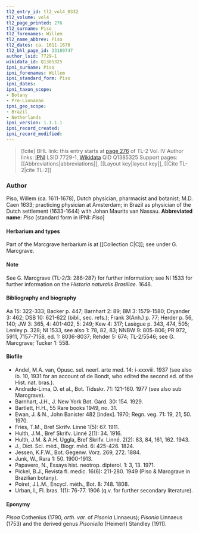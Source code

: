 ```yaml
---
tl2_entry_id: tl2_vol4_0332
tl2_volume: vol4
tl2_page_printed: 276
tl2_surname: Piso
tl2_forenames: Willem
tl2_name_abbrev: Piso
tl2_dates: ca. 1611-1678
tl2_bhl_page_id: 33189747
author_lsid: 7729-1
wikidata_id: Q1385325
ipni_surname: Piso
ipni_forenames: Willem
ipni_standard_form: Piso
ipni_dates: 
ipni_taxon_scope: 
- Botany
- Pre-Linnaean
ipni_geo_scope: 
- Brazil
- Netherlands
ipni_version: 1.1.1.1
ipni_record_created: 
ipni_record_modified:
---
```


> [!cite] BHL link: this entry starts at [page 276](https://www.biodiversitylibrary.org/page/33189747) of TL-2 Vol. IV
> Author links: [IPNI](https://www.ipni.org/a/7729-1) LSID 7729-1, [Wikidata](https://www.wikidata.org/wiki/Q1385325) QID Q1385325
> Support pages: [[Abbreviations|abbreviations]], [[Layout key|layout key]], [[Cite TL-2|cite TL-2]]

### Author

Piso, Willem (ca. 1611-1678), Dutch physician, pharmacist and botanist; M.D. Caen 1633; practicing physician at Amsterdam; in Brazil as physician of the Dutch settlement (1633-1644) with Johan Maurits van Nassau. 
**Abbreviated name**: *Piso* \[standard form in IPNI: *Piso*\]

#### Herbarium and types

Part of the Marcgrave herbarium is at [[Collection C|C]]; see under G. Marcgrave.

#### Note

See G. Marcgrave (TL-2/3: 286-287) for further information; see NI 1533 for further information on the *Historia naturalis Brasiliae*. 1648.

#### Bibliography and biography

Aa 15: 322-333; Backer p. 447; Barnhart 2: 89; BM 3: 1579-1580; Dryander 3: 462; DSB 10: 621-622 (bibl., sec. refs.); Frank 3(Anh.) p. 77; Herder p. 56, 140; JW 3: 365, 4: 401-402, 5: 249; Kew 4: 317; Lasègue p. 343, 474, 505; Lenley p. 328; NI 1533, see also 1: 78, 82, 83; NNBW 9: 805-806; PR 972, 5911, 7157-7158, ed. 1: 8036-8037; Rehder 5: 674; TL-2/5546; see G. Marcgrave; Tucker 1: 558.

#### Biofile

- Andel, M.A. van, Opusc. sel. neerl. arte med. 14: i-xxxviii. 1937 (see also ib. 10, 1931 for an account of de Bondt, who edited the second ed. of the Hist. nat. bras.).
- Andrade-Lima, D. et al., Bot. Tidsskr. 71: 121-160. 1977 (see also sub Marcgrave).
- Barnhart, J.H., J. New York Bot. Gard. 30: 154. 1929.
- Bartlett, H.H., 55 Rare books 1949, no. 31.
- Ewan, J. & N., John Banister 482 \[index\]. 1970; Regn. veg. 71: 19, 21, 50. 1970.
- Fries, T.M., Bref Skrifv. Linné 1(5): 67. 1911.
- Hulth, J.M., Bref Skrifv. Linné 2(1): 34. 1916.
- Hulth, J.M. & A.H. Uggla, Bref Skrifv. Linné. 2(2): 83, 84, 161, 162. 1943.
- J., Dict. Sci. méd., Biogr. méd. 6: 425-426. 1824.
- Jessen, K.F.W., Bot. Gegenw. Vorz. 269, 272. 1884.
- Junk, W., Rara 1: 50. 1900-1913.
- Papavero, N., Essays hist. neotrop. dipterol. 1: 3, 13. 1971.
- Pickel, B.J., Revista fl. medic. 16(6): 211-280. 1949 (Piso & Marcgrave in Brazilian botany).
- Poiret, J.L.M., Encycl. méth., Bot. 8: 748. 1808.
- Urban, I., Fl. bras. 1(1): 76-77. 1906 (q.v. for further secondary literature).

#### Eponymy

*Pisoa* Cothenius (1790, *orth. var.* of *Pisonia* Linnaeus); *Pisonia* Linnaeus (1753) and the derived genus *Pisoniella* (Heimerl) Standley (1911).


